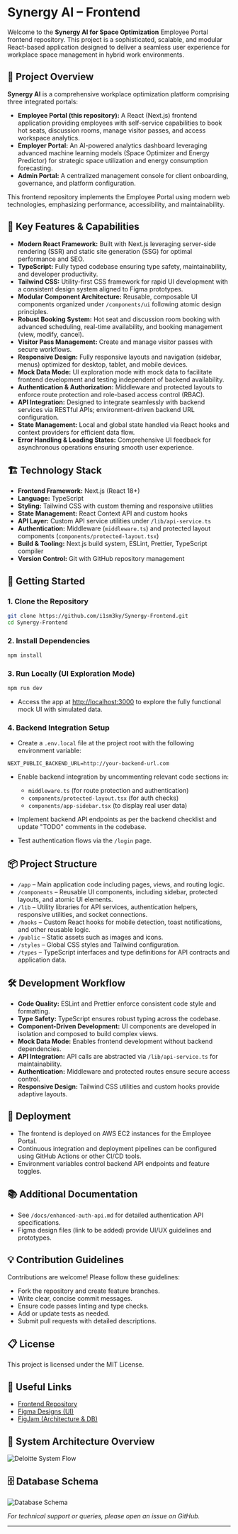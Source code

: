 # Synergy AI – Frontend

Welcome to the **Synergy AI for Space Optimization** Employee Portal frontend repository. This project is a sophisticated, scalable, and modular React-based application designed to deliver a seamless user experience for workplace space management in hybrid work environments.

## 🚀 Project Overview

**Synergy AI** is a comprehensive workplace optimization platform comprising three integrated portals:

- **Employee Portal (this repository):** A React (Next.js) frontend application providing employees with self-service capabilities to book hot seats, discussion rooms, manage visitor passes, and access workspace analytics.
- **Employer Portal:** An AI-powered analytics dashboard leveraging advanced machine learning models (Space Optimizer and Energy Predictor) for strategic space utilization and energy consumption forecasting.
- **Admin Portal:** A centralized management console for client onboarding, governance, and platform configuration.

This frontend repository implements the Employee Portal using modern web technologies, emphasizing performance, accessibility, and maintainability.

## 🌟 Key Features & Capabilities

- **Modern React Framework:** Built with Next.js leveraging server-side rendering (SSR) and static site generation (SSG) for optimal performance and SEO.
- **TypeScript:** Fully typed codebase ensuring type safety, maintainability, and developer productivity.
- **Tailwind CSS:** Utility-first CSS framework for rapid UI development with a consistent design system aligned to Figma prototypes.
- **Modular Component Architecture:** Reusable, composable UI components organized under `/components/ui` following atomic design principles.
- **Robust Booking System:** Hot seat and discussion room booking with advanced scheduling, real-time availability, and booking management (view, modify, cancel).
- **Visitor Pass Management:** Create and manage visitor passes with secure workflows.
- **Responsive Design:** Fully responsive layouts and navigation (sidebar, menus) optimized for desktop, tablet, and mobile devices.
- **Mock Data Mode:** UI exploration mode with mock data to facilitate frontend development and testing independent of backend availability.
- **Authentication & Authorization:** Middleware and protected layouts to enforce route protection and role-based access control (RBAC).
- **API Integration:** Designed to integrate seamlessly with backend services via RESTful APIs; environment-driven backend URL configuration.
- **State Management:** Local and global state handled via React hooks and context providers for efficient data flow.
- **Error Handling & Loading States:** Comprehensive UI feedback for asynchronous operations ensuring smooth user experience.

## 🏗️ Technology Stack

- **Frontend Framework:** Next.js (React 18+)
- **Language:** TypeScript
- **Styling:** Tailwind CSS with custom theming and responsive utilities
- **State Management:** React Context API and custom hooks
- **API Layer:** Custom API service utilities under `/lib/api-service.ts`
- **Authentication:** Middleware (`middleware.ts`) and protected layout components (`components/protected-layout.tsx`)
- **Build & Tooling:** Next.js build system, ESLint, Prettier, TypeScript compiler
- **Version Control:** Git with GitHub repository management

## 🔧 Getting Started

### 1. Clone the Repository

```bash
git clone https://github.com/i1sm3ky/Synergy-Frontend.git
cd Synergy-Frontend
```

### 2. Install Dependencies

```bash
npm install
```

### 3. Run Locally (UI Exploration Mode)

```bash
npm run dev
```

- Access the app at [http://localhost:3000](http://localhost:3000) to explore the fully functional mock UI with simulated data.

### 4. Backend Integration Setup

- Create a `.env.local` file at the project root with the following environment variable:

```
NEXT_PUBLIC_BACKEND_URL=http://your-backend-url.com
```

- Enable backend integration by uncommenting relevant code sections in:
  - `middleware.ts` (for route protection and authentication)
  - `components/protected-layout.tsx` (for auth checks)
  - `components/app-sidebar.tsx` (to display real user data)

- Implement backend API endpoints as per the backend checklist and update "TODO" comments in the codebase.

- Test authentication flows via the `/login` page.

## 📦 Project Structure

- `/app` – Main application code including pages, views, and routing logic.
- `/components` – Reusable UI components, including sidebar, protected layouts, and atomic UI elements.
- `/lib` – Utility libraries for API services, authentication helpers, responsive utilities, and socket connections.
- `/hooks` – Custom React hooks for mobile detection, toast notifications, and other reusable logic.
- `/public` – Static assets such as images and icons.
- `/styles` – Global CSS styles and Tailwind configuration.
- `/types` – TypeScript interfaces and type definitions for API contracts and application data.

## 🛠 Development Workflow

- **Code Quality:** ESLint and Prettier enforce consistent code style and formatting.
- **Type Safety:** TypeScript ensures robust typing across the codebase.
- **Component-Driven Development:** UI components are developed in isolation and composed to build complex views.
- **Mock Data Mode:** Enables frontend development without backend dependencies.
- **API Integration:** API calls are abstracted via `/lib/api-service.ts` for maintainability.
- **Authentication:** Middleware and protected routes ensure secure access control.
- **Responsive Design:** Tailwind CSS utilities and custom hooks provide adaptive layouts.

## 🚀 Deployment

- The frontend is deployed on AWS EC2 instances for the Employee Portal.
- Continuous integration and deployment pipelines can be configured using GitHub Actions or other CI/CD tools.
- Environment variables control backend API endpoints and feature toggles.

## 📚 Additional Documentation

- See `/docs/enhanced-auth-api.md` for detailed authentication API specifications.
- Figma design files (link to be added) provide UI/UX guidelines and prototypes.

## 💡 Contribution Guidelines

Contributions are welcome! Please follow these guidelines:

- Fork the repository and create feature branches.
- Write clear, concise commit messages.
- Ensure code passes linting and type checks.
- Add or update tests as needed.
- Submit pull requests with detailed descriptions.

## 📋 License

This project is licensed under the MIT License.

## 🔗 Useful Links

- [Frontend Repository](https://github.com/i1sm3ky/Synergy-Frontend)
- [Figma Designs (UI)](https://www.figma.com/design/WHmI7llLPskPpJhvIpmkhg/Deloitte-Synergy-AI?node-id=0-1&t=18b3wthUYUvexqVD-1)
- [FigJam (Architecture \& DB)](https://www.figma.com/board/qqHRhxLyaL9NvPzvuYcgAm/Deloitte-System-Architecture?node-id=0-1&t=S5dgXEG3HDPZMFZB-1)

## 🧭 System Architecture Overview

![Deloitte System Flow](/deloitte-flow.png)

## 🗄️ Database Schema

![Database Schema](/db-schema.png)

*For technical support or queries, please open an issue on GitHub.*

---
